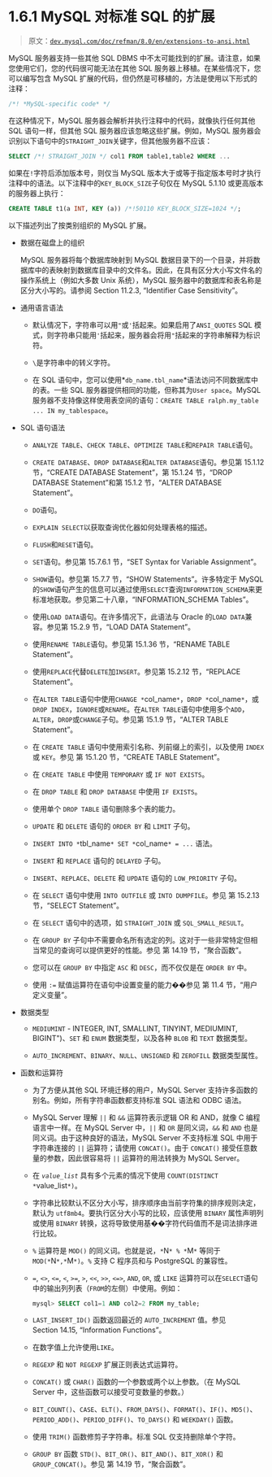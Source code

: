 # 1.6.1 MySQL 对标准 SQL 的扩展

> 原文：[`dev.mysql.com/doc/refman/8.0/en/extensions-to-ansi.html`](https://dev.mysql.com/doc/refman/8.0/en/extensions-to-ansi.html)

MySQL 服务器支持一些其他 SQL DBMS 中不太可能找到的扩展。请注意，如果您使用它们，您的代码很可能无法在其他 SQL 服务器上移植。在某些情况下，您可以编写包含 MySQL 扩展的代码，但仍然是可移植的，方法是使用以下形式的注释：

```sql
/*! *MySQL-specific code* */
```

在这种情况下，MySQL 服务器会解析并执行注释中的代码，就像执行任何其他 SQL 语句一样，但其他 SQL 服务器应该忽略这些扩展。例如，MySQL 服务器会识别以下语句中的`STRAIGHT_JOIN`关键字，但其他服务器不应该：

```sql
SELECT /*! STRAIGHT_JOIN */ col1 FROM table1,table2 WHERE ...
```

如果在`!`字符后添加版本号，则仅当 MySQL 版本大于或等于指定版本号时才执行注释中的语法。以下注释中的`KEY_BLOCK_SIZE`子句仅在 MySQL 5.1.10 或更高版本的服务器上执行：

```sql
CREATE TABLE t1(a INT, KEY (a)) /*!50110 KEY_BLOCK_SIZE=1024 */;
```

以下描述列出了按类别组织的 MySQL 扩展。

+   数据在磁盘上的组织

    MySQL 服务器将每个数据库映射到 MySQL 数据目录下的一个目录，并将数据库中的表映射到数据库目录中的文件名。因此，在具有区分大小写文件名的操作系统上（例如大多数 Unix 系统），MySQL 服务器中的数据库和表名称是区分大小写的。请参阅 Section 11.2.3, “Identifier Case Sensitivity”。

+   通用语言语法

    +   默认情况下，字符串可以用`"`或`'`括起来。如果启用了`ANSI_QUOTES` SQL 模式，则字符串只能用`'`括起来，服务器会将用`"`括起来的字符串解释为标识符。

    +   `\`是字符串中的转义字符。

    +   在 SQL 语句中，您可以使用*`db_name.tbl_name`*语法访问不同数据库中的表。一些 SQL 服务器提供相同的功能，但称其为`User space`。MySQL 服务器不支持像这样使用表空间的语句：`CREATE TABLE ralph.my_table ... IN my_tablespace`。

+   SQL 语句语法

    +   `ANALYZE TABLE`、`CHECK TABLE`、`OPTIMIZE TABLE`和`REPAIR TABLE`语句。

    +   `CREATE DATABASE`、`DROP DATABASE`和`ALTER DATABASE`语句。参见第 15.1.12 节，“CREATE DATABASE Statement”，第 15.1.24 节，“DROP DATABASE Statement”和第 15.1.2 节，“ALTER DATABASE Statement”。

    +   `DO`语句。

    +   `EXPLAIN SELECT`以获取查询优化器如何处理表格的描述。

    +   `FLUSH`和`RESET`语句。

    +   `SET`语句。参见第 15.7.6.1 节，“SET Syntax for Variable Assignment”。

    +   `SHOW`语句。参见第 15.7.7 节，“SHOW Statements”。许多特定于 MySQL 的`SHOW`语句产生的信息可以通过使用`SELECT`查询`INFORMATION_SCHEMA`来更标准地获取。参见第二十八章，“INFORMATION_SCHEMA Tables”。

    +   使用`LOAD DATA`语句。在许多情况下，此语法与 Oracle 的`LOAD DATA`兼容。参见第 15.2.9 节，“LOAD DATA Statement”。

    +   使用`RENAME TABLE`语句。参见第 15.1.36 节，“RENAME TABLE Statement”。

    +   使用`REPLACE`代替`DELETE`加`INSERT`。参见第 15.2.12 节，“REPLACE Statement”。

    +   在`ALTER TABLE`语句中使用`CHANGE *`col_name`*`，`DROP *`col_name`*`，或`DROP INDEX`，`IGNORE`或`RENAME`。在`ALTER TABLE`语句中使用多个`ADD`，`ALTER`，`DROP`或`CHANGE`子句。参见第 15.1.9 节，“ALTER TABLE Statement”。

    +   在 `CREATE TABLE` 语句中使用索引名称、列前缀上的索引，以及使用 `INDEX` 或 `KEY`。参见 第 15.1.20 节，“CREATE TABLE Statement”。

    +   在 `CREATE TABLE` 中使用 `TEMPORARY` 或 `IF NOT EXISTS`。

    +   在 `DROP TABLE` 和 `DROP DATABASE` 中使用 `IF EXISTS`。

    +   使用单个 `DROP TABLE` 语句删除多个表的能力。

    +   `UPDATE` 和 `DELETE` 语句的 `ORDER BY` 和 `LIMIT` 子句。

    +   `INSERT INTO *`tbl_name`* SET *`col_name`* = ...` 语法。

    +   `INSERT` 和 `REPLACE` 语句的 `DELAYED` 子句。

    +   `INSERT`、`REPLACE`、`DELETE` 和 `UPDATE` 语句的 `LOW_PRIORITY` 子句。

    +   在 `SELECT` 语句中使用 `INTO OUTFILE` 或 `INTO DUMPFILE`。参见 第 15.2.13 节，“SELECT Statement”。

    +   在 `SELECT` 语句中的选项，如 `STRAIGHT_JOIN` 或 `SQL_SMALL_RESULT`。

    +   在 `GROUP BY` 子句中不需要命名所有选定的列。这对于一些非常特定但相当常见的查询可以提供更好的性能。参见 第 14.19 节，“聚合函数”。

    +   您可以在 `GROUP BY` 中指定 `ASC` 和 `DESC`，而不仅仅是在 `ORDER BY` 中。

    +   使用 `:=` 赋值运算符在语句中设置变量的能力��参见 第 11.4 节，“用户定义变量”。

+   数据类型

    +   `MEDIUMINT` - INTEGER, INT, SMALLINT, TINYINT, MEDIUMINT, BIGINT")、`SET` 和 `ENUM` 数据类型，以及各种 `BLOB` 和 `TEXT` 数据类型。

    +   `AUTO_INCREMENT`、`BINARY`、`NULL`、`UNSIGNED` 和 `ZEROFILL` 数据类型属性。

+   函数和运算符

    +   为了方便从其他 SQL 环境迁移的用户，MySQL Server 支持许多函数的别名。例如，所有字符串函数都支持标准 SQL 语法和 ODBC 语法。

    +   MySQL Server 理解 `||` 和 `&&` 运算符表示逻辑 OR 和 AND，就像 C 编程语言中一样。在 MySQL Server 中，`||` 和 `OR` 是同义词，`&&` 和 `AND` 也是同义词。由于这种良好的语法，MySQL Server 不支持标准 SQL 中用于字符串连接的 `||` 运算符；请使用 `CONCAT()`。由于 `CONCAT()` 接受任意数量的参数，因此很容易将 `||` 运算符的用法转换为 MySQL Server。

    +   在 *`value_list`* 具有多个元素的情况下使用 `COUNT(DISTINCT *`value_list`*)`。

    +   字符串比较默认不区分大小写，排序顺序由当前字符集的排序规则决定，默认为 `utf8mb4`。要执行区分大小写的比较，应该使用 `BINARY` 属性声明列或使用 `BINARY` 转换，这将导致使用基��字符代码值而不是词法排序进行比较。

    +   `%` 运算符是 `MOD()` 的同义词。也就是说，`*`N`* % *`M`*` 等同于 `MOD(*`N`*,*`M`*)`。`%` 支持 C 程序员和与 PostgreSQL 的兼容性。

    +   `=`, `<>`, `<=`, `<`, `>=`, `>`, `<<`, `>>`, `<=>`, `AND`, `OR`, 或 `LIKE` 运算符可以在`SELECT`语句中的输出列列表（`FROM`的左侧）中使用。例如：

        ```sql
        mysql> SELECT col1=1 AND col2=2 FROM my_table;
        ```

    +   `LAST_INSERT_ID()` 函数返回最近的 `AUTO_INCREMENT` 值。参见 Section 14.15, “Information Functions”。

    +   在数字值上允许使用`LIKE`。

    +   `REGEXP` 和 `NOT REGEXP` 扩展正则表达式运算符。

    +   `CONCAT()` 或 `CHAR()` 函数的一个参数或两个以上参数。（在 MySQL Server 中，这些函数可以接受可变数量的参数。）

    +   `BIT_COUNT()`、`CASE`、`ELT()`、`FROM_DAYS()`、`FORMAT()`、`IF()`、`MD5()`、`PERIOD_ADD()`、`PERIOD_DIFF()`、`TO_DAYS()` 和 `WEEKDAY()` 函数。

    +   使用 `TRIM()` 函数修剪子字符串。标准 SQL 仅支持删除单个字符。

    +   `GROUP BY` 函数 `STD()`、`BIT_OR()`、`BIT_AND()`、`BIT_XOR()` 和 `GROUP_CONCAT()`。参见 第 14.19 节，“聚合函数”。

